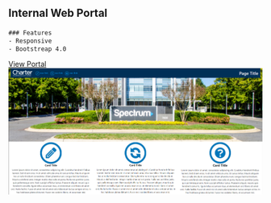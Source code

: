 ## Internal Web Portal




```
### Features
- Responsive
- Bootstreap 4.0

```
[View Portal](https://thesmashcoder.github.io/Responsive-Web-Portal/) 
<br>
 ![Image](https://github.com/thesmashcoder/Responsive-Web-Portal/blob/master/screenshotFull.PNG)

